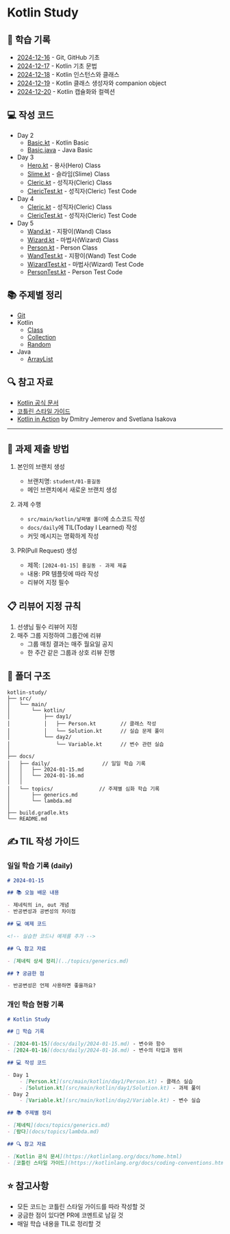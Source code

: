 # Kotlin Study

## 📝 학습 기록

- [2024-12-16](src/docs/daily/2024-12-16.md) - Git, GitHub 기초
- [2024-12-17](src/docs/daily/2024-12-17.md) - Kotlin 기초 문법
- [2024-12-18](src/docs/daily/2024-12-18.md) - Kotlin 인스턴스와 클래스
- [2024-12-19](src/docs/daily/2024-12-19.md) - Kotlin 클래스 생성자와 companion object
- [2024-12-20](src/docs/daily/2024-12-20.md) - Kotlin 캡슐화와 컬렉션

## 💻 작성 코드

- Day 2
    - [Basic.kt](src/main/kotlin/day02/Basic.kt) - Kotlin Basic
    - [Basic.java](src/main/kotlin/day02/Basic.java) - Java Basic
- Day 3
    - [Hero.kt](src/main/kotlin/day03/Hero.kt) - 용사(Hero) Class
    - [Slime.kt](src/main/kotlin/day03/Slime.kt) - 슬라임(Slime) Class
    - [Cleric.kt](src/main/kotlin/day03/Cleric.kt) - 성직자(Cleric) Class
    - [ClericTest.kt](src/test/kotlin/day03/ClericTest.kt) - 성직자(Cleric) Test Code
- Day 4
    - [Cleric.kt](src/main/kotlin/day04/Cleric.kt) - 성직자(Cleric) Class
    - [ClericTest.kt](src/test/kotlin/day04/ClericTest.kt) - 성직자(Cleric) Test Code
- Day 5
    - [Wand.kt](src/main/kotlin/day05/Wand.kt) - 지팡이(Wand) Class
    - [Wizard.kt](src/main/kotlin/day05/Wizard.kt) - 마법사(Wizard) Class
    - [Person.kt](src/main/kotlin/day05/Person.kt) - Person Class
    - [WandTest.kt](src/test/kotlin/day05/WandTest.kt) - 지팡이(Wand) Test Code
    - [WizardTest.kt](src/test/kotlin/day05/WizardTest.kt) - 마법사(Wizard) Test Code
    - [PersonTest.kt](src/test/kotlin/day05/PersonTest.kt) - Person Test Code

## 📚 주제별 정리

- [Git](src/docs/topics/git.md)
- Kotlin
    - [Class](src/docs/topics/class.md)
    - [Collection](src/docs/topics/kotlin-collection.md)
    - [Random](src/docs/topics/random.md)
- Java
    - [ArrayList](src/docs/topics/java-array-list.md)

## 🔍 참고 자료

- [Kotlin 공식 문서](https://kotlinlang.org/docs/home.html)
- [코틀린 스타일 가이드](https://kotlinlang.org/docs/coding-conventions.html)
- [Kotlin in Action](https://www.manning.com/books/kotlin-in-action) by Dmitry Jemerov and Svetlana Isakova

---

## 📝 과제 제출 방법

1. 본인의 브랜치 생성
    - 브랜치명: `student/01-홍길동`
    - 메인 브랜치에서 새로운 브랜치 생성

2. 과제 수행
    - `src/main/kotlin/날짜별 폴더`에 소스코드 작성
    - `docs/daily`에 TIL(Today I Learned) 작성
    - 커밋 메시지는 명확하게 작성

3. PR(Pull Request) 생성
    - 제목: `[2024-01-15] 홍길동 - 과제 제출`
    - 내용: PR 템플릿에 따라 작성
    - 리뷰어 지정 필수

## 📋 리뷰어 지정 규칙

1. 선생님 필수 리뷰어 지정
2. 매주 그룹 지정하여 그룹간에 리뷰
    - 그룹 매칭 결과는 매주 월요일 공지
    - 한 주간 같은 그룹과 상호 리뷰 진행

## 📁 폴더 구조

```
kotlin-study/
├── src/
│   └── main/
│       └── kotlin/
│           ├── day1/
│           │   ├── Person.kt        // 클래스 작성
│           │   └── Solution.kt      // 실습 문제 풀이
│           └── day2/
│               └── Variable.kt      // 변수 관련 실습
│
├── docs/
│   ├── daily/                 // 일일 학습 기록
│   │   ├── 2024-01-15.md
│   │   └── 2024-01-16.md
│   │
│   └── topics/               // 주제별 심화 학습 기록
│       ├── generics.md
│       └── lambda.md
│
├── build.gradle.kts
└── README.md
```

## ✍️ TIL 작성 가이드

### 일일 학습 기록 (daily)

```markdown
# 2024-01-15

## 📚 오늘 배운 내용

- 제네릭의 in, out 개념
- 반공변성과 공변성의 차이점

## 💻 예제 코드

<!-- 실습한 코드나 예제를 추가 -->

## 🔍 참고 자료

- [제네릭 상세 정리](../topics/generics.md)

## ❓ 궁금한 점

- 반공변성은 언제 사용하면 좋을까요?
```

### 개인 학습 현황 기록

```markdown
# Kotlin Study

## 📝 학습 기록

- [2024-01-15](docs/daily/2024-01-15.md) - 변수와 함수
- [2024-01-16](docs/daily/2024-01-16.md) - 변수의 타입과 범위

## 💻 작성 코드

- Day 1
    - [Person.kt](src/main/kotlin/day1/Person.kt) - 클래스 실습
    - [Solution.kt](src/main/kotlin/day1/Solution.kt) - 과제 풀이
- Day 2
    - [Variable.kt](src/main/kotlin/day2/Variable.kt) - 변수 실습

## 📚 주제별 정리

- [제네릭](docs/topics/generics.md)
- [람다](docs/topics/lambda.md)

## 🔍 참고 자료

- [Kotlin 공식 문서](https://kotlinlang.org/docs/home.html)
- [코틀린 스타일 가이드](https://kotlinlang.org/docs/coding-conventions.html)
```

## ⭐️ 참고사항

- 모든 코드는 코틀린 스타일 가이드를 따라 작성할 것
- 궁금한 점이 있다면 PR에 코멘트로 남길 것
- 매일 학습 내용을 TIL로 정리할 것